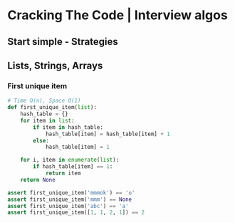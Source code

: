 <!-- toc -->

# Cracking The Code | Interview algos

<!-- toc -->

## Start simple - Strategies

## Lists, Strings, Arrays

### First unique item

```python
# Time O(n), Space O(1)
def first_unique_item(list):
    hash_table = {}
    for item in list:
        if item in hash_table:
            hash_table[item] = hash_table[item] + 1
        else:
            hash_table[item] = 1

    for i, item in enumerate(list):
        if hash_table[item] == 1:
            return item
    return None

assert first_unique_item('mmmok') == 'o'
assert first_unique_item('mmm') == None
assert first_unique_item('abc') == 'a'
assert first_unique_item([1, 1, 2, 1]) == 2
```